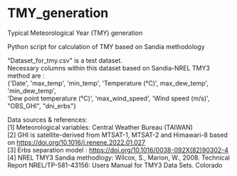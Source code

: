 # TMY_generation
Typical Meteorological Year (TMY) generation  <br />

Python script for calculation of TMY based on Sandia methodology <br />

"Dataset_for_tmy.csv" is a test dataset. <br />
Necessary columns within this dataset based on Sandia-NREL TMY3 method are :  <br />
{'Date', 'max_temp', 'min_temp', 'Temperature (℃)', max_dew_temp', 'min_dew_temp',  <br />
'Dew point temperature (℃)',  'max_wind_speed', 'Wind speed (m/s)',  "OBS_GHI",  "dni_erbs"} <br />

Data sources & references:<br />
[1] Meteorological variables: Central Weather Bureau (TAIWAN)  <br />
[2] GHI is satellite-derived from MTSAT-1, MTSAT-2 and Himawari-8 based on https://doi.org/10.1016/j.renene.2022.01.027 <br />
[3] Erbs separation model : https://doi.org/10.1016/0038-092X(82)90302-4 <br />
[4] NREL TMY3 Sandia methodlogy: Wilcox, S., Marion, W., 2008. Technical Report NREL/TP-581-43156: Users Manual for TMY3 Data Sets. Colorado
